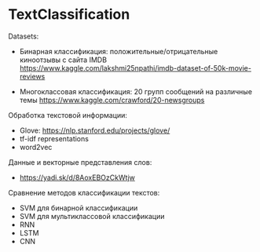 # TextClassification
Datasets:
* Бинарная классификация: положительные/отрицательные киноотзывы с сайта IMDB 
https://www.kaggle.com/lakshmi25npathi/imdb-dataset-of-50k-movie-reviews

* Многоклассовая классификация: 20 групп сообщений на различные темы
https://www.kaggle.com/crawford/20-newsgroups

Обработка текстовой информации:
* Glove: https://nlp.stanford.edu/projects/glove/
* tf-idf representations
* word2vec

Данные и векторные представления слов:
* https://yadi.sk/d/8AoxEBOzCkWtjw

Сравнение методов классификации текстов:
* SVM для бинарной классификации 
* SVM для мультиклассовой классификации
* RNN
* LSTM
* CNN
